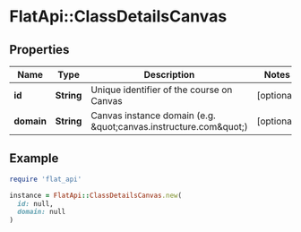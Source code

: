 # FlatApi::ClassDetailsCanvas

## Properties

| Name | Type | Description | Notes |
| ---- | ---- | ----------- | ----- |
| **id** | **String** | Unique identifier of the course on Canvas | [optional] |
| **domain** | **String** | Canvas instance domain (e.g. \&quot;canvas.instructure.com\&quot;) | [optional] |

## Example

```ruby
require 'flat_api'

instance = FlatApi::ClassDetailsCanvas.new(
  id: null,
  domain: null
)
```

